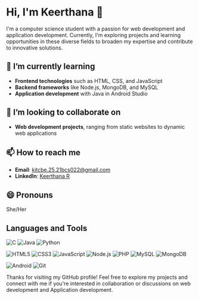 # Hi, I'm Keerthana 👋

I'm a computer science student with a passion for web development and application development. Currently, I'm exploring projects and learning opportunities in these diverse fields to broaden my expertise and contribute to innovative solutions.

## 🌱 I’m currently learning

- **Frontend technologies** such as HTML, CSS, and JavaScript
- **Backend frameworks** like Node.js, MongoDB, and MySQL
- **Application development** with Java in Android Studio

## 👯 I’m looking to collaborate on

- **Web development projects**, ranging from static websites to dynamic web applications

## 📫 How to reach me

- **Email**: [kitcbe.25.21bcs022@gmail.com](mailto:kitcbe.25.21bcs022@gmail.com)
- **LinkedIn**: [Keerthana R](https://www.linkedin.com/in/keerthana-r-69a59724b)


## 😄 Pronouns

She/Her

## Languages and Tools

![C](https://img.shields.io/badge/-C-A8B9CC?logo=c&logoColor=white&style=for-the-badge)
![Java](https://img.shields.io/badge/-Java-007396?logo=java&logoColor=white&style=for-the-badge)
![Python](https://img.shields.io/badge/-Python-3776AB?logo=python&logoColor=white&style=for-the-badge)


![HTML5](https://img.shields.io/badge/-HTML5-E34F26?logo=html5&logoColor=white&style=for-the-badge)
![CSS3](https://img.shields.io/badge/-CSS3-1572B6?logo=css3&logoColor=white&style=for-the-badge)
![JavaScript](https://img.shields.io/badge/-JavaScript-F7DF1E?logo=javascript&logoColor=black&style=for-the-badge)
![Node.js](https://img.shields.io/badge/-Node.js-339933?logo=nodedotjs&logoColor=white&style=for-the-badge)
![PHP](https://img.shields.io/badge/-PHP-777BB4?logo=php&logoColor=white&style=for-the-badge)
![MySQL](https://img.shields.io/badge/-MySQL-4479A1?logo=mysql&logoColor=white&style=for-the-badge)
![MongoDB](https://img.shields.io/badge/-MongoDB-47A248?logo=mongodb&logoColor=white&style=for-the-badge)


![Android](https://img.shields.io/badge/-Android-3DDC84?logo=android&logoColor=white&style=for-the-badge)
![Git](https://img.shields.io/badge/-Git-F05032?logo=git&logoColor=white&style=for-the-badge)

Thanks for visiting my GitHub profile! Feel free to explore my projects and connect with me if you're interested in collaboration or discussions on web development and Application development.
